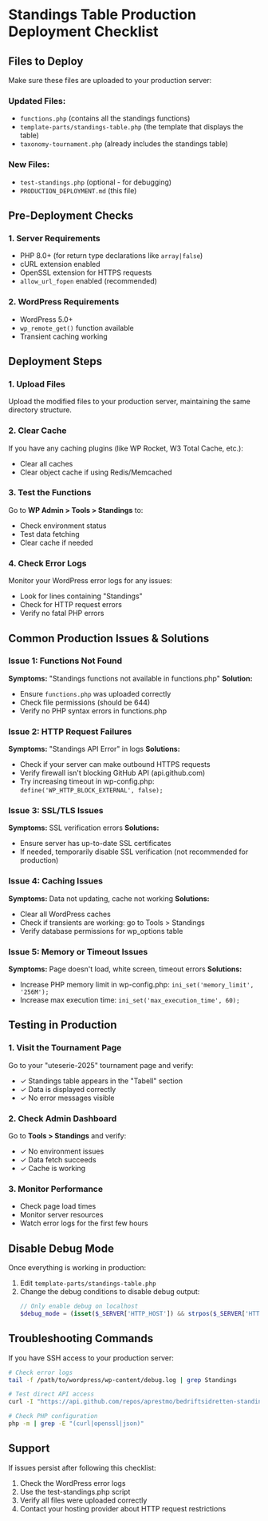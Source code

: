 # Standings Table Production Deployment Checklist

## Files to Deploy

Make sure these files are uploaded to your production server:

### Updated Files:
- `functions.php` (contains all the standings functions)
- `template-parts/standings-table.php` (the template that displays the table)
- `taxonomy-tournament.php` (already includes the standings table)

### New Files:
- `test-standings.php` (optional - for debugging)
- `PRODUCTION_DEPLOYMENT.md` (this file)

## Pre-Deployment Checks

### 1. Server Requirements
- PHP 8.0+ (for return type declarations like `array|false`)
- cURL extension enabled
- OpenSSL extension for HTTPS requests
- `allow_url_fopen` enabled (recommended)

### 2. WordPress Requirements
- WordPress 5.0+ 
- `wp_remote_get()` function available
- Transient caching working

## Deployment Steps

### 1. Upload Files
Upload the modified files to your production server, maintaining the same directory structure.

### 2. Clear Cache
If you have any caching plugins (like WP Rocket, W3 Total Cache, etc.):
- Clear all caches
- Clear object cache if using Redis/Memcached

### 3. Test the Functions
Go to **WP Admin > Tools > Standings** to:
- Check environment status
- Test data fetching
- Clear cache if needed

### 4. Check Error Logs
Monitor your WordPress error logs for any issues:
- Look for lines containing "Standings"
- Check for HTTP request errors
- Verify no fatal PHP errors

## Common Production Issues & Solutions

### Issue 1: Functions Not Found
**Symptoms:** "Standings functions not available in functions.php"
**Solution:** 
- Ensure `functions.php` was uploaded correctly
- Check file permissions (should be 644)
- Verify no PHP syntax errors in functions.php

### Issue 2: HTTP Request Failures
**Symptoms:** "Standings API Error" in logs
**Solutions:**
- Check if your server can make outbound HTTPS requests
- Verify firewall isn't blocking GitHub API (api.github.com)
- Try increasing timeout in wp-config.php: `define('WP_HTTP_BLOCK_EXTERNAL', false);`

### Issue 3: SSL/TLS Issues
**Symptoms:** SSL verification errors
**Solutions:**
- Ensure server has up-to-date SSL certificates
- If needed, temporarily disable SSL verification (not recommended for production)

### Issue 4: Caching Issues
**Symptoms:** Data not updating, cache not working
**Solutions:**
- Clear all WordPress caches
- Check if transients are working: go to Tools > Standings
- Verify database permissions for wp_options table

### Issue 5: Memory or Timeout Issues
**Symptoms:** Page doesn't load, white screen, timeout errors
**Solutions:**
- Increase PHP memory limit in wp-config.php: `ini_set('memory_limit', '256M');`
- Increase max execution time: `ini_set('max_execution_time', 60);`

## Testing in Production

### 1. Visit the Tournament Page
Go to your "uteserie-2025" tournament page and verify:
- ✓ Standings table appears in the "Tabell" section
- ✓ Data is displayed correctly
- ✓ No error messages visible

### 2. Check Admin Dashboard
Go to **Tools > Standings** and verify:
- ✓ No environment issues
- ✓ Data fetch succeeds
- ✓ Cache is working

### 3. Monitor Performance
- Check page load times
- Monitor server resources
- Watch error logs for the first few hours

## Disable Debug Mode

Once everything is working in production:

1. Edit `template-parts/standings-table.php`
2. Change the debug conditions to disable debug output:
   ```php
   // Only enable debug on localhost 
   $debug_mode = (isset($_SERVER['HTTP_HOST']) && strpos($_SERVER['HTTP_HOST'], 'localhost') !== false);
   ```

## Troubleshooting Commands

If you have SSH access to your production server:

```bash
# Check error logs
tail -f /path/to/wordpress/wp-content/debug.log | grep Standings

# Test direct API access
curl -I "https://api.github.com/repos/aprestmo/bedriftsidretten-standings-scraper/contents/public/standings.json?ref=main"

# Check PHP configuration
php -m | grep -E "(curl|openssl|json)"
```

## Support

If issues persist after following this checklist:
1. Check the WordPress error logs
2. Use the test-standings.php script
3. Verify all files were uploaded correctly
4. Contact your hosting provider about HTTP request restrictions